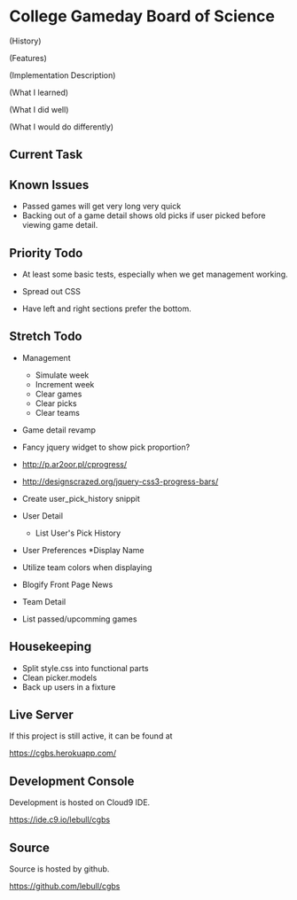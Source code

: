 College Gameday Board of Science
================================

(History)

(Features)

(Implementation Description)

(What I learned)

(What I did well)

(What I would do differently)


Current Task
------------

Known Issues
------------

* Passed games will get very long very quick
* Backing out of a game detail shows old picks if user picked before viewing game detail.

Priority Todo
-------------

* At least some basic tests, especially when we get management working.

* Spread out CSS

* Have left and right sections prefer the bottom.

Stretch Todo
------------

* Management
  * Simulate week
  * Increment week
  * Clear games
  * Clear picks
  * Clear teams

* Game detail revamp
* Fancy jquery widget to show pick proportion?
 * http://p.ar2oor.pl/cprogress/
 * http://designscrazed.org/jquery-css3-progress-bars/

* Create user_pick_history snippit

* User Detail
  * List User's Pick History

* User Preferences
    *Display Name

* Utilize team colors when displaying
* Blogify Front Page News 

* Team Detail
 * List passed/upcomming games
 
Housekeeping
------------
* Split style.css into functional parts
* Clean picker.models
* Back up users in a fixture

Live Server
-----------

If this project is still active, it can be found at

https://cgbs.herokuapp.com/

Development Console
-------------------

Development is hosted on Cloud9 IDE.

https://ide.c9.io/lebull/cgbs

Source
------

Source is hosted by github.

https://github.com/lebull/cgbs

